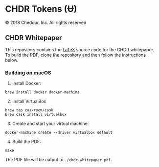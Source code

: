# CHDR Tokens (Ʉ)

© 2018 Cheddur, Inc.  All rights reserved

## CHDR Whitepaper

This repository contains the [LaTeX](https://www.latex-project.org/)
source code for the CHDR whitepaper. To build the PDF, clone the repository
and then follow the instructions below.

### Building on macOS

1. Install Docker:
  ```
  brew install docker docker-machine
  ```
2. Install VirtualBox
  ```
  brew tap caskroom/cask
  brew cask install virtualbox
  ```
3. Create and start your virtual machine:
  ```
  docker-machine create --driver virtualbox default
  ```
4. Build the PDF:
  ```
  make
  ```

The PDF file will be output to `./chdr-whitepaper.pdf`.
